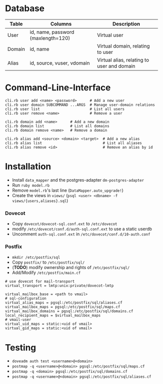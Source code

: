 Database
========
| Table | Columns | Description |
|-------|---------|-------------|
| User  | id, name, password (maxlength=120) | Virtual user |
| Domain | id, name | Virtual domain, relating to user |
| Alias | id, source, vuser, vdomain | Virtual alias, relating to user and domain |

Command-Line-Interface
======================
```
cli.rb user add <name> <password>      # Add a new user
cli.rb user domain SUBCOMMAND ...ARGS  # Manage user-domain relations
cli.rb user list                       # List all users
cli.rb user remove <name>              # Remove a user
```
```
cli.rb domain add <name>      # Add a new domain
cli.rb domain list            # List all domains
cli.rb domain remove <name>   # Remove a domain
```
```
cli.rb alias add <source> <domain> <target>  # Add a new alias
cli.rb alias list                            # List all aliases
cli.rb alias remove <id>                     # Remove an alias by id
```

Installation
============
* Install `data_mapper` and the postgres-adapter `dm-postgres-adapter`
* Run `ruby model.rb`
* Remove `model.rb`'s last line (`DataMapper.auto_upgrade!`)
* Create the views in `views/` (`psql <user> <dbname> -f views/{users,aliases}.sql`)

### Dovecot
* Copy `dovecot/dovecot-sql.conf.ext` to `/etc/dovecot`
* modify `/etc/dovecot/conf.d/auth-sql.conf.ext` to use a static userdb
* Uncomment `auth-sql.conf.ext` in `/etc/dovecot/conf.d/10-auth.conf`

### Postfix
* `mkdir /etc/postfix/sql`
* Copy `postfix/` to `/etc/postfix/sql/`
* (**TODO**) modify ownership and rights of `/etc/postfix/sql/`
* Add/Modify `/etc/postfix/main.cf`

```
# use dovecot for mail-transport
virtual_transport = lmtp:unix:private/dovecot-lmtp

virtual_mailbox_base = <path to vmail>
# sql-configuration
virtual_alias_maps = pgsql:/etc/postfix/sql/aliases.cf
virtual_mailbox_maps = pgsql:/etc/postfix/sql/maps.cf
virtual_mailbox_domains = pgsql:/etc/postfix/sql/domains.cf
local_recipient_maps = $virtual_mailbox_maps
# vmail-user
virtual_uid_maps = static:<uid of vmail>
virtual_gid_maps = static:<uid of vmail>
```

Testing
=======
* `doveadm auth test <username>@<domain>`
* `postmap -q <username>@<domain> pgsql:/etc/postfix/sql/maps.cf`
* `postmap -q <domain> pgsql:/etc/postfix/sql/domains.cf`
* `postmap -q <username>@<domain> pgsql:/etc/postfix/sql/aliases.cf`
